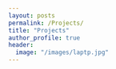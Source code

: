 ```yaml
---
layout: posts
permalink: /Projects/
title: "Projects"
author_profile: true
header:
  image: "/images/laptp.jpg"
---
```



